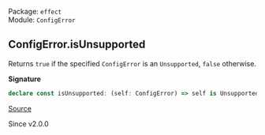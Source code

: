 Package: `effect`<br />
Module: `ConfigError`<br />

## ConfigError.isUnsupported

Returns `true` if the specified `ConfigError` is an `Unsupported`, `false`
otherwise.

**Signature**

```ts
declare const isUnsupported: (self: ConfigError) => self is Unsupported
```

[Source](https://github.com/Effect-TS/effect/tree/main/packages/effect/src/ConfigError.ts#L250)

Since v2.0.0